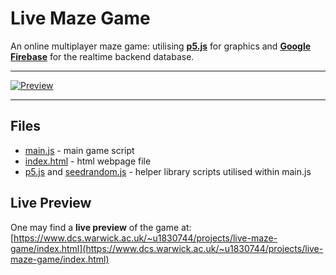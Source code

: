 # Live Maze Game

An online multiplayer maze game: utilising **[p5.js](https://p5js.org/)** for graphics and **[Google Firebase](https://firebase.google.com/)** for the realtime backend database.

---

[![Preview](https://i.imgur.com/atwlOsM.png)](https://www.dcs.warwick.ac.uk/~u1830744/projects/live-maze-game/index.html)

---

## Files

 - [main.js](main.js) - main game script
 - [index.html](index.html) - html webpage file
 - [p5.js](https://p5js.org/) and [seedrandom.js](https://github.com/davidbau/seedrandom) - helper library scripts utilised within main.js

## Live Preview

One may find a **live preview** of the game at:  
[https://www.dcs.warwick.ac.uk/~u1830744/projects/live-maze-game/index.html](https://www.dcs.warwick.ac.uk/~u1830744/projects/live-maze-game/index.html)
